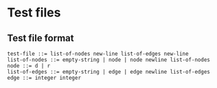 Test files
==========

Test file format
----------------

```
test-file ::= list-of-nodes new-line list-of-edges new-line
list-of-nodes ::= empty-string | node | node newline list-of-nodes
node ::= d | r
list-of-edges ::= empty-string | edge | edge newline list-of-edges
edge ::= integer integer
```

